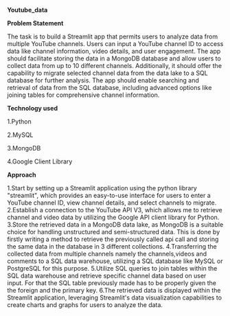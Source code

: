 **Youtube_data**

**Problem Statement**

The task is to build a Streamlit app that permits users to analyze data from multiple YouTube channels. Users can input a YouTube channel ID to access data like channel information, video details, and user engagement. The app should facilitate storing the data in a MongoDB database and allow users to collect data from up to 10 different channels. Additionally, it should offer the capability to migrate selected channel data from the data lake to a SQL database for further analysis. The app should enable searching and retrieval of data from the SQL database, including advanced options like joining tables for comprehensive channel information.

**Technology used**

1.Python

2.MySQL

3.MongoDB

4.Google Client Library

**Approach**

1.Start by setting up a Streamlit application using the python library "streamlit", which provides an easy-to-use interface for users to enter a YouTube channel ID, view channel details, and select channels to migrate.
2.Establish a connection to the YouTube API V3, which allows me to retrieve channel and video data by utilizing the Google API client library for Python.
3.Store the retrieved data in a MongoDB data lake, as MongoDB is a suitable choice for handling unstructured and semi-structured data. This is done by firstly writing a method to retrieve the previously called api call and storing the same data in the database in 3 different collections.
4.Transferring the collected data from multiple channels namely the channels,videos and comments to a SQL data warehouse, utilizing a SQL database like MySQL or PostgreSQL for this purpose.
5.Utilize SQL queries to join tables within the SQL data warehouse and retrieve specific channel data based on user input. For that the SQL table previously made has to be properly given the the foreign and the primary key.
6.The retrieved data is displayed within the Streamlit application, leveraging Streamlit's data visualization capabilities to create charts and graphs for users to analyze the data.

